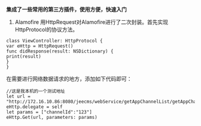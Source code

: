 **集成了一些常用的第三方插件，使用方便，快速入门**

1. Alamofire
用HttpRequest对Alamofire进行了二次封装。首先实现HttpProtocol的协议方法。
```
class ViewController: HttpProtocol {
var eHttp = HttpRequest()
func didResponse(result: NSDictionary) {
print(result)
}
}
```
在需要进行网络数据请求的地方，添加如下代码即可：

```
//这是我本机的一个测试地址
let url = "http://172.16.10.86:8080/jeecms/webService/getAppChannelList/getAppChannelList"
eHttp.delegate = self
let params = ["channelId":"123"]
eHttp.Get(url, parameters: params)
```